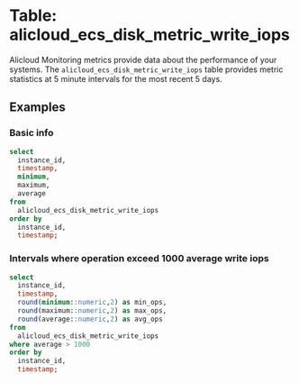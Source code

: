 # Table: alicloud_ecs_disk_metric_write_iops

Alicloud Monitoring metrics provide data about the performance of your systems. The `alicloud_ecs_disk_metric_write_iops` table provides metric statistics at 5 minute intervals for the most recent 5 days.

## Examples

### Basic info

```sql
select
  instance_id,
  timestamp,
  minimum,
  maximum,
  average
from
  alicloud_ecs_disk_metric_write_iops
order by
  instance_id,
  timestamp;
```

### Intervals where operation exceed 1000 average write iops

```sql
select
  instance_id,
  timestamp,
  round(minimum::numeric,2) as min_ops,
  round(maximum::numeric,2) as max_ops,
  round(average::numeric,2) as avg_ops
from
  alicloud_ecs_disk_metric_write_iops
where average > 1000
order by
  instance_id,
  timestamp;
```